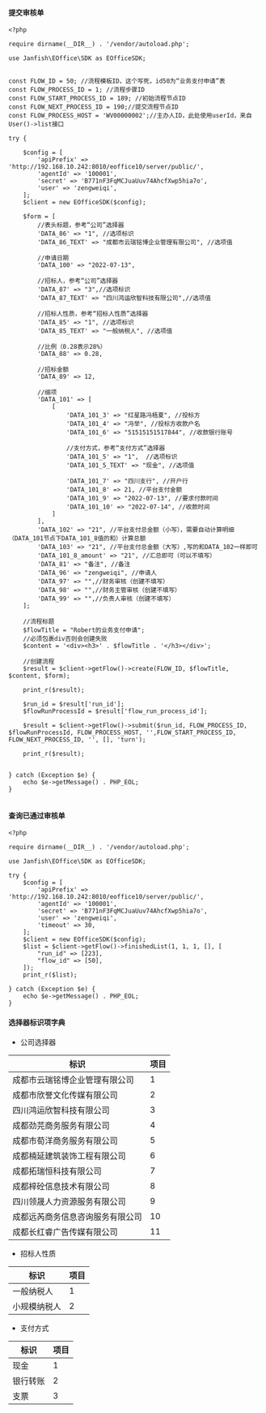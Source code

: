#### 提交审核单

```
<?php

require dirname(__DIR__) . '/vendor/autoload.php';

use Janfish\EOffice\SDK as EOfficeSDK;


const FLOW_ID = 50; //流程模板ID，这个写死，id50为“业务支付申请”表
const FLOW_PROCESS_ID = 1; //流程步骤ID
const FLOW_START_PROCESS_ID = 189; //初始流程节点ID
const FLOW_NEXT_PROCESS_ID = 190;//提交流程节点ID
const FLOW_PROCESS_HOST = 'WV00000002';//主办人ID，此处使用userId，来自User()->list接口

try {

    $config = [
        'apiPrefix' => 'http://192.168.10.242:8010/eoffice10/server/public/',
        'agentId' => '100001',
        'secret' => 'B771nF3FqMCJuaUuv74AhcfXwp5hia7o',
        'user' => 'zengweiqi',
    ];
    $client = new EOfficeSDK($config);

    $form = [
        //表头标题，参考“公司”选择器
        'DATA_86' => "1", //选项标识
        'DATA_86_TEXT' => "成都市云瑞铭博企业管理有限公司", //选项值

        //申请日期
        'DATA_100' => "2022-07-13",

        //招标人，参考“公司”选择器
        'DATA_87' => "3",//选项标识
        'DATA_87_TEXT' => "四川鸿运欣智科技有限公司",//选项值

        //招标人性质，参考“招标人性质”选择器
        'DATA_85' => "1", //选项标识
        'DATA_85_TEXT' => "一般纳税人", //选项值

        //比例（0.28表示28%）
        'DATA_88' => 0.28,

        //招标金额
        'DATA_89' => 12,

        //细项
        'DATA_101' => [
            [
                'DATA_101_3' => "红星路冯梧夏", //投标方
                'DATA_101_4' => "冯举", //投标方收款户名
                'DATA_101_6' => "51515151517844", //收款银行账号

                //支付方式，参考“支付方式”选择器
                'DATA_101_5' => "1",  //选项标识
                'DATA_101_5_TEXT' => "现金", //选项值

                'DATA_101_7' => "四川支行", //开户行
                'DATA_101_8' => 21, //平台支付金额
                'DATA_101_9' => "2022-07-13", //要求付款时间
                'DATA_101_10' => "2022-07-14", //收款时间
            ]
        ],
        'DATA_102' => "21", //平台支付总金额（小写），需要自动计算明细（DATA_101节点下DATA_101_8值的和）计算总额
        'DATA_103' => "21", //平台支付总金额（大写）,写的和DATA_102一样即可
        'DATA_101_8_amount' => "21", //汇总即可（可以不填写）
        'DATA_81' => "备注", //备注
        'DATA_96' => "zengweiqi", //申请人
        'DATA_97' => "",//财务审核（创建不填写）
        'DATA_98' => "",//财务主管审核（创建不填写）
        'DATA_99' => "",//负责人审核（创建不填写）
    ];

    //流程标题
    $flowTitle = "Robert的业务支付申请";
    //必须包裹div否则会创建失败
    $content = '<div><h3>' . $flowTitle . '</h3></div>';

    //创建流程
    $result = $client->getFlow()->create(FLOW_ID, $flowTitle, $content, $form);

    print_r($result);

    $run_id = $result['run_id'];
    $flowRunProcessId = $result['flow_run_process_id'];

    $result = $client->getFlow()->submit($run_id, FLOW_PROCESS_ID, $flowRunProcessId, FLOW_PROCESS_HOST, '',FLOW_START_PROCESS_ID, FLOW_NEXT_PROCESS_ID, '', [], 'turn');

    print_r($result);


} catch (Exception $e) {
    echo $e->getMessage() . PHP_EOL;
}


```

#### 查询已通过审核单

```
<?php

require dirname(__DIR__) . '/vendor/autoload.php';

use Janfish\EOffice\SDK as EOfficeSDK;

try {
    $config = [
        'apiPrefix' => 'http://192.168.10.242:8010/eoffice10/server/public/',
        'agentId' => '100001',
        'secret' => 'B771nF3FqMCJuaUuv74AhcfXwp5hia7o',
        'user' => 'zengweiqi',
        'timeout' => 30,
    ];
    $client = new EOfficeSDK($config);
    $list = $client->getFlow()->finishedList(1, 1, 1, [], [
        "run_id" => [223],
        "flow_id" => [50],
    ]);
    print_r($list);

} catch (Exception $e) {
    echo $e->getMessage() . PHP_EOL;
}

```

#### 选择器标识项字典

- 公司选择器

| 标识              | 项目  |
|-----------------|-----|
| 成都市云瑞铭博企业管理有限公司 | 1   |
| 成都市欣誉文化传媒有限公司   | 2   |
| 四川鸿运欣智科技有限公司                | 3   |
|  成都劲芫商务服务有限公司               | 4   |
|  成都市荀洋商务服务有限公司               | 5   |
| 成都楠延建筑装饰工程有限公司                | 6   |
|   成都拓瑞恒科技有限公司              | 7   |
| 成都梓砼信息技术有限公司                | 8   |
|  四川领晟人力资源服务有限公司               | 9   |
| 成都远芮商务信息咨询服务有限公司                | 10  |
| 成都长红睿广告传媒有限公司                | 11  |

- 招标人性质

| 标识              | 项目  |
|-----------------|-----|
| 一般纳税人 | 1   |
| 小规模纳税人 | 2   |

- 支付方式

| 标识              | 项目  |
|-----------------|-----|
| 现金 | 1   |
| 银行转账 | 2   |
| 支票 | 3   |